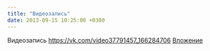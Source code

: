 ```yaml
---
title: "Видеозапись"
date: 2013-09-15 10:25:00 +0300
---
```


Видеозапись
<a class="vk-attach" href="https://vk.com/video37791457_166284706">https://vk.com/video37791457_166284706</a>
<a class="vk-attach" href="https://vk.com/video37791457_166284706">Вложение</a>
